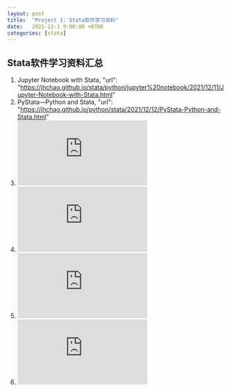 ```yaml
---
layout: post
title:  "Project 1: Stata软件学习资料"
date:   2021-12-1 9:00:00 +0700
categories: [stata]
---
```


## Stata软件学习资料汇总

1. Jupyter Notebook with Stata, "url": "https://jhchao.github.io/stata/python/jupyter%20notebook/2021/12/11/Jupyter-Notebook-with-Stata.html"
2. PyStata—Python and Stata, "url": "https://jhchao.github.io/python/stata/2021/12/12/PyStata-Python-and-Stata.html"
4. ![New features in the Do-file Editor](https://jhchao.github.io/stata/do/2021/12/12/New-features-in-the-Do-file-Editor.html)
5. ![Customizable tables](https://jhchao.github.io/stata/table/2021/12/12/Customizable-tables.html)
6. ![PSM-DID在Stata中的实现过程代码](https://jhchao.github.io/stata/psm-did/2021/12/12/PSM-DID在Stata中的实现过程代码.html)
7. ![Difference in differences and DDD models](https://jhchao.github.io/stata/did/2021/12/12/Difference-in-differences-and-DDD-models.html)
 
 
 
 

